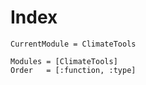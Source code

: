 # Index

```@meta
CurrentModule = ClimateTools
```

```@autodocs
Modules = [ClimateTools]
Order   = [:function, :type]
```

<!-- ```@docs
inpoly(p, poly::Matrix)

inpolygrid(lon::AbstractArray{N, 2} where N, lat::AbstractArray{N,2} where N, poly::AbstractArray{N,2} where N)

interp_climgrid(A::ClimGrid, B::ClimGrid; method::String="linear", min=[], max=[])

interp_climgrid(A::ClimGrid, lon::AbstractArray{N, 1} where N, lat::AbstractArray{N, 1} where N; method::String="linear", min=[], max=[])

meshgrid{T}(vx::AbstractVector{T}, vy::AbstractVector{T})

nc2julia(file::String, variable::String; poly, start_date::Date, end_date::Date, data_units::String)

qqmap(obs::ClimGrid, ref::ClimGrid, fut::ClimGrid; method::String, detrend::Bool, window::Int, rankn::Int, thresnan::Float64, keep_original::Bool, interp = Linear(), extrap = Flat())

qqmap(obsvec::Array{N, 1} where N, refvec::Array{N, 1} where N, futvec::Array{N, 1} where N, datevec_obs, datevec_ref, datevec_fut; method::String, detrend::Bool, window::Int64, rankn::Int64, thresnan::Float64, keep_original::Bool, interp = Linear(), extrap = Flat())

shapefile_coords(poly::Shapefile.Polygon)

shapefile_coords_poly(poly::Shapefile.Polygon)

``` -->
